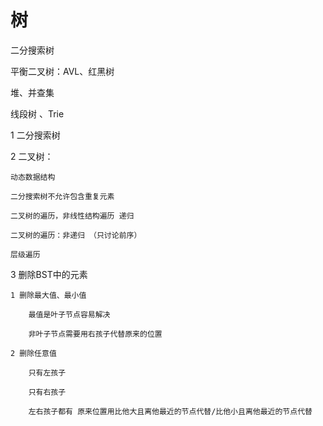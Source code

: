 # 树

二分搜索树

平衡二叉树：AVL、红黑树

堆、并查集

线段树 、Trie

1 二分搜索树

2 二叉树：

    动态数据结构
    
    二分搜索树不允许包含重复元素
    
    二叉树的遍历，非线性结构遍历 递归
    
    二叉树的遍历：非递归 （只讨论前序）
    
    层级遍历
    
3 删除BST中的元素

    1 删除最大值、最小值
        
        最值是叶子节点容易解决
        
        非叶子节点需要用右孩子代替原来的位置
        
    2 删除任意值
    
        只有左孩子
        
        只有右孩子
        
        左右孩子都有 原来位置用比他大且离他最近的节点代替/比他小且离他最近的节点代替